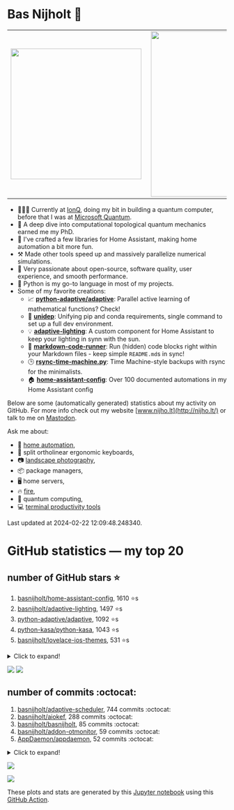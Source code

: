# Bas Nijholt 👋

<center>
  <table>
    <tr>
        <td><img width="300px" align="left" src="https://github-readme-stats.vercel.app/api/top-langs/?username=basnijholt&hide=TeX,Jupyter%20Notebook&layout=compact&theme=radical" /></td>
        <td><img align='right' src="https://github-readme-stats.vercel.app/api?username=basnijholt&show_icons=true&theme=radical" width="380"></td>
    </tr>
  </table>
</center>

- 👷🏻‍♂️ Currently at [IonQ](https://ionq.com/), doing my bit in building a quantum computer, before that I was at [Microsoft Quantum](https://quantum.microsoft.com/).
- 🌟 A deep dive into computational topological quantum mechanics earned me my PhD.
- 🎨 I've crafted a few libraries for Home Assistant, making home automation a bit more fun.
- ⚒️ Made other tools speed up and massively parallelize numerical simulations.
- 🏅 Very passionate about open-source, software quality, user experience, and smooth performance.
- 🐍 Python is my go-to language in most of my projects.
- Some of my favorite creations:
  - 📈 **[python-adaptive/adaptive](https://github.com/python-adaptive/adaptive/)**: Parallel active learning of mathematical functions? Check!
  - 🧬 **[unidep](https://github.com/basnijholt/unidep/)**: Unifying pip and conda requirements, single command to set up a full dev environment.
  - 💡 **[adaptive-lighting](https://github.com/basnijholt/adaptive-lighting/)**: A custom component for Home Assistant to keep your lighting in synn with the sun.
  - 📝 **[markdown-code-runner](https://github.com/basnijholt/markdown-code-runner/)**: Run (hidden) code blocks right within your Markdown files - keep simple `README.md`s in sync!
  - 🕒 **[rsync-time-machine.py](https://github.com/basnijholt/rsync-time-machine.py/)**: Time Machine-style backups with rsync for the minimalists.
  - 🏠 **[home-assistant-config](https://github.com/basnijholt/home-assistant-config/)**: Over 100 documented automations in my Home Assistant config

Below are some (automatically generated) statistics about my activity on GitHub.
For more info check out my website [www.nijho.lt](http://nijho.lt/) or talk to me on <a rel="me" href="https://fosstodon.org/@basnijholt">Mastodon</a>.

Ask me about:

- 🏡 [home automation](https://github.com/basnijholt/home-assistant-config/),
- 🎹 split ortholinear ergonomic keyboards,
- 📷 [landscape photography](https://www.instagram.com/bnijholt),
- 📦 package managers,
- 🖥️ home servers,
- 🔥 [fire](https://wenfire.nijho.lt/),
- 🧠 quantum computing,
- 💻 [terminal productivity tools](https://www.nijho.lt/post/terminal-ninja/)

Last updated at 2024-02-22 12:09:48.248340.

# GitHub statistics — my top 20

## number of GitHub stars ⭐️

1. [basnijholt/home-assistant-config](https://github.com/basnijholt/home-assistant-config/), 1610 ⭐️s
2. [basnijholt/adaptive-lighting](https://github.com/basnijholt/adaptive-lighting/), 1497 ⭐️s
3. [python-adaptive/adaptive](https://github.com/python-adaptive/adaptive/), 1092 ⭐️s
4. [python-kasa/python-kasa](https://github.com/python-kasa/python-kasa/), 1043 ⭐️s
5. [basnijholt/lovelace-ios-themes](https://github.com/basnijholt/lovelace-ios-themes/), 531 ⭐️s
<details><summary>Click to expand!</summary>

6. [basnijholt/lovelace-ios-dark-mode-theme](https://github.com/basnijholt/lovelace-ios-dark-mode-theme/), 437 ⭐️s
7. [basnijholt/rsync-time-machine.py](https://github.com/basnijholt/rsync-time-machine.py/), 363 ⭐️s
8. [basnijholt/miflora](https://github.com/basnijholt/miflora/), 359 ⭐️s
9. [topocm/topocm_content](https://github.com/topocm/topocm_content/), 262 ⭐️s
10. [basnijholt/home-assistant-streamdeck-yaml](https://github.com/basnijholt/home-assistant-streamdeck-yaml/), 174 ⭐️s
11. [basnijholt/unidep](https://github.com/basnijholt/unidep/), 168 ⭐️s
12. [basnijholt/home-assistant-macbook-touch-bar](https://github.com/basnijholt/home-assistant-macbook-touch-bar/), 94 ⭐️s
13. [kwant-project/kwant](https://github.com/kwant-project/kwant/), 81 ⭐️s
14. [basnijholt/markdown-code-runner](https://github.com/basnijholt/markdown-code-runner/), 78 ⭐️s
15. [basnijholt/home-assistant-streamdeck-yaml-addon](https://github.com/basnijholt/home-assistant-streamdeck-yaml-addon/), 59 ⭐️s
16. [basnijholt/aiokef](https://github.com/basnijholt/aiokef/), 35 ⭐️s
17. [basnijholt/thesis-cover](https://github.com/basnijholt/thesis-cover/), 29 ⭐️s
18. [basnijholt/adaptive-scheduler](https://github.com/basnijholt/adaptive-scheduler/), 25 ⭐️s
19. [basnijholt/instacron](https://github.com/basnijholt/instacron/), 20 ⭐️s
20. [kwant-project/kwant-tutorial-2016](https://github.com/kwant-project/kwant-tutorial-2016/), 18 ⭐️s

</details>

![](https://github.com/basnijholt/basnijholt/raw/main/stars_over_time.png)
![](https://github.com/basnijholt/basnijholt/raw/main/stars_over_time_per_repo.png)

## number of commits :octocat:

1. [basnijholt/adaptive-scheduler](https://github.com/basnijholt/adaptive-scheduler/), 744 commits :octocat:
2. [basnijholt/aiokef](https://github.com/basnijholt/aiokef/), 288 commits :octocat:
3. [basnijholt/basnijholt](https://github.com/basnijholt/basnijholt/), 85 commits :octocat:
4. [basnijholt/addon-otmonitor](https://github.com/basnijholt/addon-otmonitor/), 59 commits :octocat:
5. [AppDaemon/appdaemon](https://github.com/AppDaemon/appdaemon/), 52 commits :octocat:
<details><summary>Click to expand!</summary>

6. [basnijholt/codestructure](https://github.com/basnijholt/codestructure/), 52 commits :octocat:
7. [basnijholt/fileup](https://github.com/basnijholt/fileup/), 35 commits :octocat:
8. [conda-forge/adaptive-feedstock](https://github.com/conda-forge/adaptive-feedstock/), 34 commits :octocat:
9. [basnijholt/day-one-story-sender](https://github.com/basnijholt/day-one-story-sender/), 25 commits :octocat:
10. [basnijholt/calendar-of-life](https://github.com/basnijholt/calendar-of-life/), 20 commits :octocat:
11. [basnijholt/backups](https://github.com/basnijholt/backups/), 15 commits :octocat:
12. [basnijholt/azure-agent-jupyter-minimal-notebook](https://github.com/basnijholt/azure-agent-jupyter-minimal-notebook/), 10 commits :octocat:
13. [jupyter/docker-stacks](https://github.com/jupyter/docker-stacks/), 10 commits :octocat:
14. [basnijholt/adaptive-talk](https://github.com/basnijholt/adaptive-talk/), 10 commits :octocat:
15. [basnijholt/azure-singularity-agent](https://github.com/basnijholt/azure-singularity-agent/), 10 commits :octocat:
16. [conda-forge/cirq-feedstock](https://github.com/conda-forge/cirq-feedstock/), 7 commits :octocat:
17. [basnijholt/deep-learning-udacity](https://github.com/basnijholt/deep-learning-udacity/), 6 commits :octocat:
18. [conda/conda-lock](https://github.com/conda/conda-lock/), 5 commits :octocat:
19. [basnijholt/Casimir-programming-2019](https://github.com/basnijholt/Casimir-programming-2019/), 4 commits :octocat:
20. [basnijholt/Casimir-programming](https://github.com/basnijholt/Casimir-programming/), 4 commits :octocat:

</details>

![](https://github.com/basnijholt/basnijholt/raw/main/commits_per_hour.png)

![](https://github.com/basnijholt/basnijholt/raw/main/commits_per_weekday.png)


These plots and stats are generated by this [Jupyter notebook](./update-readme.ipynb) using this [GitHub Action](.github/workflows/run-notebook.yml).